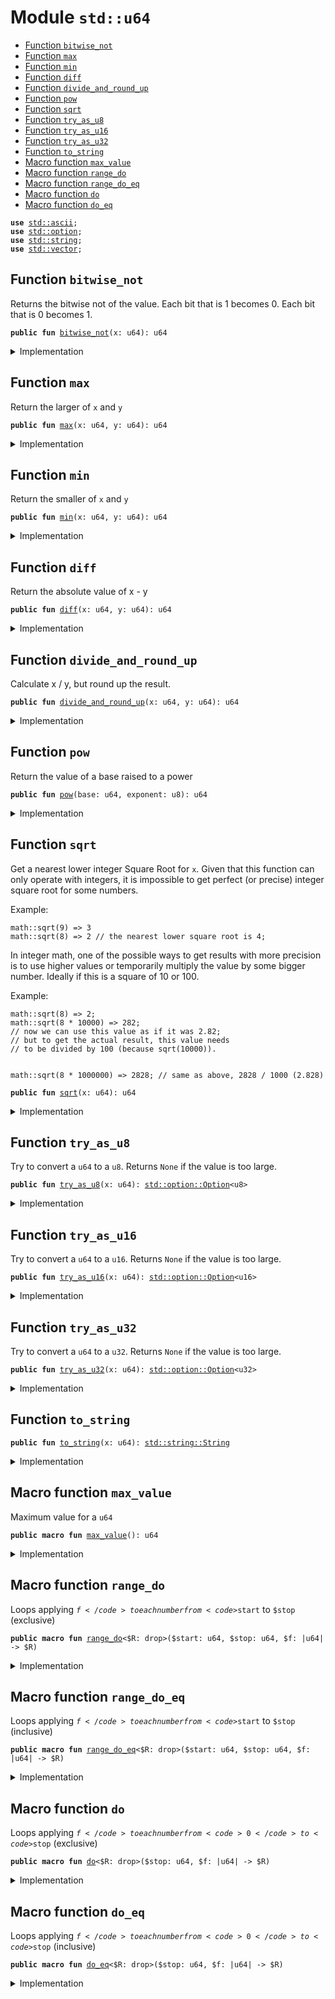 
<a name="std_u64"></a>

# Module `std::u64`



-  [Function `bitwise_not`](#std_u64_bitwise_not)
-  [Function `max`](#std_u64_max)
-  [Function `min`](#std_u64_min)
-  [Function `diff`](#std_u64_diff)
-  [Function `divide_and_round_up`](#std_u64_divide_and_round_up)
-  [Function `pow`](#std_u64_pow)
-  [Function `sqrt`](#std_u64_sqrt)
-  [Function `try_as_u8`](#std_u64_try_as_u8)
-  [Function `try_as_u16`](#std_u64_try_as_u16)
-  [Function `try_as_u32`](#std_u64_try_as_u32)
-  [Function `to_string`](#std_u64_to_string)
-  [Macro function `max_value`](#std_u64_max_value)
-  [Macro function `range_do`](#std_u64_range_do)
-  [Macro function `range_do_eq`](#std_u64_range_do_eq)
-  [Macro function `do`](#std_u64_do)
-  [Macro function `do_eq`](#std_u64_do_eq)


<pre><code><b>use</b> <a href="../std/ascii.md#std_ascii">std::ascii</a>;
<b>use</b> <a href="../std/option.md#std_option">std::option</a>;
<b>use</b> <a href="../std/string.md#std_string">std::string</a>;
<b>use</b> <a href="../std/vector.md#std_vector">std::vector</a>;
</code></pre>



<a name="std_u64_bitwise_not"></a>

## Function `bitwise_not`

Returns the bitwise not of the value.
Each bit that is 1 becomes 0. Each bit that is 0 becomes 1.


<pre><code><b>public</b> <b>fun</b> <a href="../std/u64.md#std_u64_bitwise_not">bitwise_not</a>(x: u64): u64
</code></pre>



<details>
<summary>Implementation</summary>


<pre><code><b>public</b> <b>fun</b> <a href="../std/u64.md#std_u64_bitwise_not">bitwise_not</a>(x: u64): u64 {
    x ^ <a href="../std/u64.md#std_u64_max_value">max_value</a>!()
}
</code></pre>



</details>

<a name="std_u64_max"></a>

## Function `max`

Return the larger of <code>x</code> and <code>y</code>


<pre><code><b>public</b> <b>fun</b> <a href="../std/u64.md#std_u64_max">max</a>(x: u64, y: u64): u64
</code></pre>



<details>
<summary>Implementation</summary>


<pre><code><b>public</b> <b>fun</b> <a href="../std/u64.md#std_u64_max">max</a>(x: u64, y: u64): u64 {
    <a href="../std/macros.md#std_macros_num_max">std::macros::num_max</a>!(x, y)
}
</code></pre>



</details>

<a name="std_u64_min"></a>

## Function `min`

Return the smaller of <code>x</code> and <code>y</code>


<pre><code><b>public</b> <b>fun</b> <a href="../std/u64.md#std_u64_min">min</a>(x: u64, y: u64): u64
</code></pre>



<details>
<summary>Implementation</summary>


<pre><code><b>public</b> <b>fun</b> <a href="../std/u64.md#std_u64_min">min</a>(x: u64, y: u64): u64 {
    <a href="../std/macros.md#std_macros_num_min">std::macros::num_min</a>!(x, y)
}
</code></pre>



</details>

<a name="std_u64_diff"></a>

## Function `diff`

Return the absolute value of x - y


<pre><code><b>public</b> <b>fun</b> <a href="../std/u64.md#std_u64_diff">diff</a>(x: u64, y: u64): u64
</code></pre>



<details>
<summary>Implementation</summary>


<pre><code><b>public</b> <b>fun</b> <a href="../std/u64.md#std_u64_diff">diff</a>(x: u64, y: u64): u64 {
    <a href="../std/macros.md#std_macros_num_diff">std::macros::num_diff</a>!(x, y)
}
</code></pre>



</details>

<a name="std_u64_divide_and_round_up"></a>

## Function `divide_and_round_up`

Calculate x / y, but round up the result.


<pre><code><b>public</b> <b>fun</b> <a href="../std/u64.md#std_u64_divide_and_round_up">divide_and_round_up</a>(x: u64, y: u64): u64
</code></pre>



<details>
<summary>Implementation</summary>


<pre><code><b>public</b> <b>fun</b> <a href="../std/u64.md#std_u64_divide_and_round_up">divide_and_round_up</a>(x: u64, y: u64): u64 {
    <a href="../std/macros.md#std_macros_num_divide_and_round_up">std::macros::num_divide_and_round_up</a>!(x, y)
}
</code></pre>



</details>

<a name="std_u64_pow"></a>

## Function `pow`

Return the value of a base raised to a power


<pre><code><b>public</b> <b>fun</b> <a href="../std/u64.md#std_u64_pow">pow</a>(base: u64, exponent: u8): u64
</code></pre>



<details>
<summary>Implementation</summary>


<pre><code><b>public</b> <b>fun</b> <a href="../std/u64.md#std_u64_pow">pow</a>(base: u64, exponent: u8): u64 {
    <a href="../std/macros.md#std_macros_num_pow">std::macros::num_pow</a>!(base, exponent)
}
</code></pre>



</details>

<a name="std_u64_sqrt"></a>

## Function `sqrt`

Get a nearest lower integer Square Root for <code>x</code>. Given that this
function can only operate with integers, it is impossible
to get perfect (or precise) integer square root for some numbers.

Example:
```
math::sqrt(9) => 3
math::sqrt(8) => 2 // the nearest lower square root is 4;
```

In integer math, one of the possible ways to get results with more
precision is to use higher values or temporarily multiply the
value by some bigger number. Ideally if this is a square of 10 or 100.

Example:
```
math::sqrt(8) => 2;
math::sqrt(8 * 10000) => 282;
// now we can use this value as if it was 2.82;
// but to get the actual result, this value needs
// to be divided by 100 (because sqrt(10000)).


math::sqrt(8 * 1000000) => 2828; // same as above, 2828 / 1000 (2.828)
```


<pre><code><b>public</b> <b>fun</b> <a href="../std/u64.md#std_u64_sqrt">sqrt</a>(x: u64): u64
</code></pre>



<details>
<summary>Implementation</summary>


<pre><code><b>public</b> <b>fun</b> <a href="../std/u64.md#std_u64_sqrt">sqrt</a>(x: u64): u64 {
    <a href="../std/macros.md#std_macros_num_sqrt">std::macros::num_sqrt</a>!&lt;u64, u128&gt;(x, 64)
}
</code></pre>



</details>

<a name="std_u64_try_as_u8"></a>

## Function `try_as_u8`

Try to convert a <code>u64</code> to a <code>u8</code>. Returns <code>None</code> if the value is too large.


<pre><code><b>public</b> <b>fun</b> <a href="../std/u64.md#std_u64_try_as_u8">try_as_u8</a>(x: u64): <a href="../std/option.md#std_option_Option">std::option::Option</a>&lt;u8&gt;
</code></pre>



<details>
<summary>Implementation</summary>


<pre><code><b>public</b> <b>fun</b> <a href="../std/u64.md#std_u64_try_as_u8">try_as_u8</a>(x: u64): Option&lt;u8&gt; {
    <a href="../std/macros.md#std_macros_try_as_u8">std::macros::try_as_u8</a>!(x)
}
</code></pre>



</details>

<a name="std_u64_try_as_u16"></a>

## Function `try_as_u16`

Try to convert a <code>u64</code> to a <code>u16</code>. Returns <code>None</code> if the value is too large.


<pre><code><b>public</b> <b>fun</b> <a href="../std/u64.md#std_u64_try_as_u16">try_as_u16</a>(x: u64): <a href="../std/option.md#std_option_Option">std::option::Option</a>&lt;u16&gt;
</code></pre>



<details>
<summary>Implementation</summary>


<pre><code><b>public</b> <b>fun</b> <a href="../std/u64.md#std_u64_try_as_u16">try_as_u16</a>(x: u64): Option&lt;u16&gt; {
    <a href="../std/macros.md#std_macros_try_as_u16">std::macros::try_as_u16</a>!(x)
}
</code></pre>



</details>

<a name="std_u64_try_as_u32"></a>

## Function `try_as_u32`

Try to convert a <code>u64</code> to a <code>u32</code>. Returns <code>None</code> if the value is too large.


<pre><code><b>public</b> <b>fun</b> <a href="../std/u64.md#std_u64_try_as_u32">try_as_u32</a>(x: u64): <a href="../std/option.md#std_option_Option">std::option::Option</a>&lt;u32&gt;
</code></pre>



<details>
<summary>Implementation</summary>


<pre><code><b>public</b> <b>fun</b> <a href="../std/u64.md#std_u64_try_as_u32">try_as_u32</a>(x: u64): Option&lt;u32&gt; {
    <a href="../std/macros.md#std_macros_try_as_u32">std::macros::try_as_u32</a>!(x)
}
</code></pre>



</details>

<a name="std_u64_to_string"></a>

## Function `to_string`



<pre><code><b>public</b> <b>fun</b> <a href="../std/u64.md#std_u64_to_string">to_string</a>(x: u64): <a href="../std/string.md#std_string_String">std::string::String</a>
</code></pre>



<details>
<summary>Implementation</summary>


<pre><code><b>public</b> <b>fun</b> <a href="../std/u64.md#std_u64_to_string">to_string</a>(x: u64): String {
    <a href="../std/macros.md#std_macros_num_to_string">std::macros::num_to_string</a>!(x)
}
</code></pre>



</details>

<a name="std_u64_max_value"></a>

## Macro function `max_value`

Maximum value for a <code>u64</code>


<pre><code><b>public</b> <b>macro</b> <b>fun</b> <a href="../std/u64.md#std_u64_max_value">max_value</a>(): u64
</code></pre>



<details>
<summary>Implementation</summary>


<pre><code><b>public</b> <b>macro</b> <b>fun</b> <a href="../std/u64.md#std_u64_max_value">max_value</a>(): u64 {
    0xFFFF_FFFF_FFFF_FFFF
}
</code></pre>



</details>

<a name="std_u64_range_do"></a>

## Macro function `range_do`

Loops applying <code>$f</code> to each number from <code>$start</code> to <code>$stop</code> (exclusive)


<pre><code><b>public</b> <b>macro</b> <b>fun</b> <a href="../std/u64.md#std_u64_range_do">range_do</a>&lt;$R: drop&gt;($start: u64, $stop: u64, $f: |u64| -&gt; $R)
</code></pre>



<details>
<summary>Implementation</summary>


<pre><code><b>public</b> <b>macro</b> <b>fun</b> <a href="../std/u64.md#std_u64_range_do">range_do</a>&lt;$R: drop&gt;($start: u64, $stop: u64, $f: |u64| -&gt; $R) {
    <a href="../std/macros.md#std_macros_range_do">std::macros::range_do</a>!($start, $stop, $f)
}
</code></pre>



</details>

<a name="std_u64_range_do_eq"></a>

## Macro function `range_do_eq`

Loops applying <code>$f</code> to each number from <code>$start</code> to <code>$stop</code> (inclusive)


<pre><code><b>public</b> <b>macro</b> <b>fun</b> <a href="../std/u64.md#std_u64_range_do_eq">range_do_eq</a>&lt;$R: drop&gt;($start: u64, $stop: u64, $f: |u64| -&gt; $R)
</code></pre>



<details>
<summary>Implementation</summary>


<pre><code><b>public</b> <b>macro</b> <b>fun</b> <a href="../std/u64.md#std_u64_range_do_eq">range_do_eq</a>&lt;$R: drop&gt;($start: u64, $stop: u64, $f: |u64| -&gt; $R) {
    <a href="../std/macros.md#std_macros_range_do_eq">std::macros::range_do_eq</a>!($start, $stop, $f)
}
</code></pre>



</details>

<a name="std_u64_do"></a>

## Macro function `do`

Loops applying <code>$f</code> to each number from <code>0</code> to <code>$stop</code> (exclusive)


<pre><code><b>public</b> <b>macro</b> <b>fun</b> <a href="../std/u64.md#std_u64_do">do</a>&lt;$R: drop&gt;($stop: u64, $f: |u64| -&gt; $R)
</code></pre>



<details>
<summary>Implementation</summary>


<pre><code><b>public</b> <b>macro</b> <b>fun</b> <a href="../std/u64.md#std_u64_do">do</a>&lt;$R: drop&gt;($stop: u64, $f: |u64| -&gt; $R) {
    <a href="../std/macros.md#std_macros_do">std::macros::do</a>!($stop, $f)
}
</code></pre>



</details>

<a name="std_u64_do_eq"></a>

## Macro function `do_eq`

Loops applying <code>$f</code> to each number from <code>0</code> to <code>$stop</code> (inclusive)


<pre><code><b>public</b> <b>macro</b> <b>fun</b> <a href="../std/u64.md#std_u64_do_eq">do_eq</a>&lt;$R: drop&gt;($stop: u64, $f: |u64| -&gt; $R)
</code></pre>



<details>
<summary>Implementation</summary>


<pre><code><b>public</b> <b>macro</b> <b>fun</b> <a href="../std/u64.md#std_u64_do_eq">do_eq</a>&lt;$R: drop&gt;($stop: u64, $f: |u64| -&gt; $R) {
    <a href="../std/macros.md#std_macros_do_eq">std::macros::do_eq</a>!($stop, $f)
}
</code></pre>



</details>
